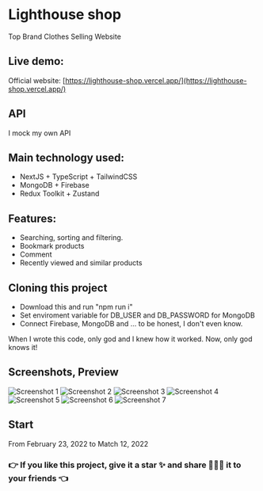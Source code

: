 # Lighthouse shop

Top Brand Clothes Selling Website

## Live demo:

Official website: [https://lighthouse-shop.vercel.app/](https://lighthouse-shop.vercel.app/)

## API

I mock my own API

## Main technology used:

- NextJS + TypeScript + TailwindCSS
- MongoDB + Firebase
- Redux Toolkit + Zustand

## Features:

- Searching, sorting and filtering.
- Bookmark products
- Comment
- Recently viewed and similar products

## Cloning this project

- Download this and run "npm run i"
- Set enviroment variable for DB_USER and DB_PASSWORD for MongoDB
- Connect Firebase, MongoDB and ... to be honest, I don't even know.

When I wrote this code, only god and I knew how it worked.
Now, only god knows it!

## Screenshots, Preview

![Screenshot 1](https://i.ibb.co/kHhgtBt/home1.jpg)
![Screenshot 2](https://i.ibb.co/wd28Sf0/home2.jpg)
![Screenshot 3](https://i.ibb.co/dkVnFYv/detail1.jpg)
![Screenshot 4](https://i.ibb.co/rvpT6w9/detail2.jpg)
![Screenshot 5](https://i.ibb.co/WkFxmYP/detail3.jpg)
![Screenshot 6](https://i.ibb.co/BBpNbLC/cart.jpg)
![Screenshot 7](https://i.ibb.co/wBJ1nF8/landing.jpg)

## Start

From February 23, 2022 to Match 12, 2022

### 👉 If you like this project, give it a star ✨ and share 👨🏻‍💻 it to your friends 👈
